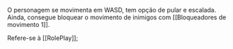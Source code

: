 O personagem se movimenta em WASD, tem opção de pular e escalada. Ainda,  consegue bloquear o movimento de inimigos com [[Bloqueadores de movimento 1]].

Refere-se à [[RolePlay]];